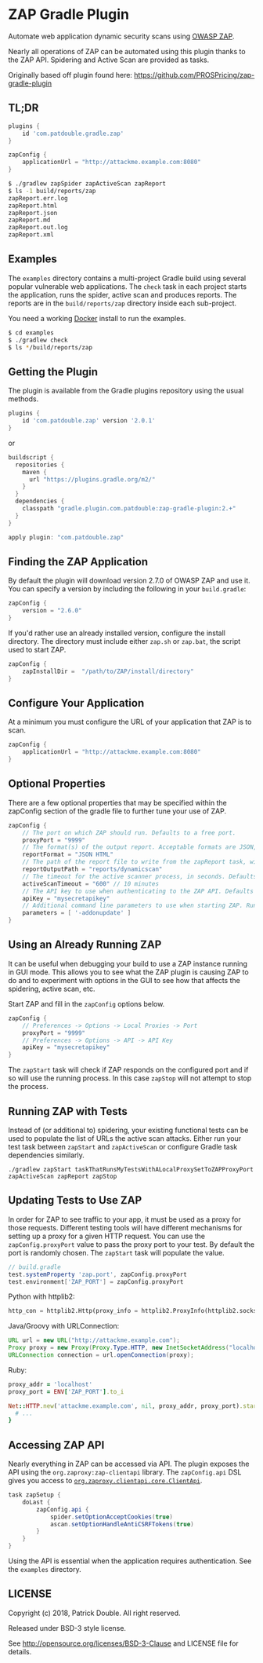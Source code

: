# ZAP Gradle Plugin

Automate web application dynamic security scans using [OWASP ZAP](https://www.owasp.org/index.php/OWASP_Zed_Attack_Proxy_Project).

Nearly all operations of ZAP can be automated using this plugin thanks to the ZAP API. Spidering and Active Scan are provided as tasks.
 
Originally based off plugin found here: https://github.com/PROSPricing/zap-gradle-plugin

## TL;DR

```groovy
plugins { 
    id 'com.patdouble.gradle.zap'
}

zapConfig {
    applicationUrl = "http://attackme.example.com:8080"
}
```

```bash
$ ./gradlew zapSpider zapActiveScan zapReport
$ ls -1 build/reports/zap
zapReport.err.log
zapReport.html
zapReport.json
zapReport.md
zapReport.out.log
zapReport.xml
```

## Examples

The `examples` directory contains a multi-project Gradle build using several popular vulnerable web applications. The `check` task in each project starts the application, runs the spider, active scan and produces reports. The reports are in the `build/reports/zap` directory inside each sub-project.

You need a working [Docker](https://docker.com) install to run the examples.

```bash
$ cd examples
$ ./gradlew check
$ ls */build/reports/zap
```

## Getting the Plugin

The plugin is available from the Gradle plugins repository using the usual methods.

```groovy
plugins {
    id 'com.patdouble.zap' version '2.0.1'
}
```

or

```groovy
buildscript {
  repositories {
    maven {
      url "https://plugins.gradle.org/m2/"
    }
  }
  dependencies {
    classpath "gradle.plugin.com.patdouble:zap-gradle-plugin:2.+"
  }
}

apply plugin: "com.patdouble.zap"
```

## Finding the ZAP Application

By default the plugin will download version 2.7.0 of OWASP ZAP and use it. You can specify a version by including the following in your `build.gradle`:

```groovy
zapConfig {
    version = "2.6.0"
}
```

If you'd rather use an already installed version, configure the install directory. The directory must include either
`zap.sh` or `zap.bat`, the script used to start ZAP.

```groovy
zapConfig {
    zapInstallDir =  "/path/to/ZAP/install/directory"
}
```

## Configure Your Application

At a minimum you must configure the URL of your application that ZAP is to scan.

```groovy
zapConfig {
    applicationUrl = "http://attackme.example.com:8080"
}
```

## Optional Properties
There are a few optional properties that may be specified within the zapConfig section of the gradle file to further tune your use of ZAP.

```groovy
zapConfig {
    // The port on which ZAP should run. Defaults to a free port.
    proxyPort = "9999"
    // The format(s) of the output report. Acceptable formats are JSON, HTML, MD and XML. Defaults to all.
    reportFormat = "JSON HTML"
    // The path of the report file to write from the zapReport task, without an extension. This path must be writable, subdirs will be created.
    reportOutputPath = "reports/dynamicscan"
    // The timeout for the active scanner process, in seconds. Defaults to 300 seconds.
    activeScanTimeout = "600" // 10 minutes
    // The API key to use when authenticating to the ZAP API. Defaults to a random value.
    apiKey = "mysecretapikey"
    // Additional command line parameters to use when starting ZAP. Run `zap.sh -help` to find available parameters.
    parameters = [ '-addonupdate' ]
}
```

## Using an Already Running ZAP
It can be useful when debugging your build to use a ZAP instance running in GUI mode. This allows you to see what the ZAP plugin is causing ZAP to do and to experiment with options in the GUI to see how that affects the spidering, active scan, etc.

Start ZAP and fill in the `zapConfig` options below.
 
```groovy
zapConfig {
    // Preferences -> Options -> Local Proxies -> Port
    proxyPort = "9999"
    // Preferences -> Options -> API -> API Key
    apiKey = "mysecretapikey"
}
```

The `zapStart` task will check if ZAP responds on the configured port and if so will use the running process. In this case `zapStop` will not attempt to stop the process.

## Running ZAP with Tests
Instead of (or additional to) spidering, your existing functional tests can be used to populate the list of URLs the active scan attacks. Either run your test task between `zapStart` and `zapActiveScan` or configure Gradle task dependencies similarly.

`./gradlew zapStart taskThatRunsMyTestsWithALocalProxySetToZAPProxyPort zapActiveScan zapReport zapStop`

## Updating Tests to Use ZAP

In order for ZAP to see traffic to your app, it must be used as a proxy for those requests. Different testing tools will have different mechanisms for setting up a proxy for a given HTTP request. You can use the `zapConfig.proxyPort` value to pass the proxy port to your test. By default the port is randomly chosen. The `zapStart` task will populate the value.

```groovy
// build.gradle
test.systemProperty 'zap.port', zapConfig.proxyPort
test.environment['ZAP_PORT'] = zapConfig.proxyPort
```

Python with httplib2:
```python
http_con = httplib2.Http(proxy_info = httplib2.ProxyInfo(httplib2.socks.PROXY_TYPE_HTTP, 'localhost', os.environ['ZAP_PORT']))
```

Java/Groovy with URLConnection:
```java
URL url = new URL("http://attackme.example.com");
Proxy proxy = new Proxy(Proxy.Type.HTTP, new InetSocketAddress("localhost", Integer.parseInt(System.getProperty("zap.port")));
URLConnection connection = url.openConnection(proxy);
```

Ruby:
```ruby
proxy_addr = 'localhost'
proxy_port = ENV['ZAP_PORT'].to_i

Net::HTTP.new('attackme.example.com', nil, proxy_addr, proxy_port).start { |http|
  # ...
}
```

## Accessing ZAP API

Nearly everything in ZAP can be accessed via API. The plugin exposes the API using the `org.zaproxy:zap-clientapi` library. The `zapConfig.api` DSL gives you access to [`org.zaproxy.clientapi.core.ClientApi`](https://javadoc.io/doc/org.zaproxy/zap-clientapi/1.6.0).

```groovy
task zapSetup {
    doLast {
        zapConfig.api {
            spider.setOptionAcceptCookies(true)
            ascan.setOptionHandleAntiCSRFTokens(true)
        }
    }
}
```

Using the API is essential when the application requires authentication. See the `examples` directory.
 
## LICENSE
Copyright (c) 2018, Patrick Double. All right reserved.

Released under BSD-3 style license.

See http://opensource.org/licenses/BSD-3-Clause and LICENSE file for details.

